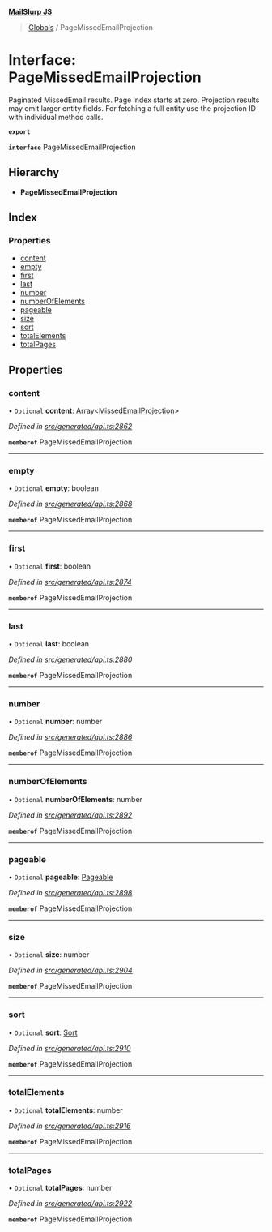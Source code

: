 **[MailSlurp JS](../README.md)**

> [Globals](../README.md) / PageMissedEmailProjection

# Interface: PageMissedEmailProjection

Paginated MissedEmail results. Page index starts at zero. Projection results may omit larger entity fields. For fetching a full entity use the projection ID with individual method calls.

**`export`** 

**`interface`** PageMissedEmailProjection

## Hierarchy

* **PageMissedEmailProjection**

## Index

### Properties

* [content](pagemissedemailprojection.md#content)
* [empty](pagemissedemailprojection.md#empty)
* [first](pagemissedemailprojection.md#first)
* [last](pagemissedemailprojection.md#last)
* [number](pagemissedemailprojection.md#number)
* [numberOfElements](pagemissedemailprojection.md#numberofelements)
* [pageable](pagemissedemailprojection.md#pageable)
* [size](pagemissedemailprojection.md#size)
* [sort](pagemissedemailprojection.md#sort)
* [totalElements](pagemissedemailprojection.md#totalelements)
* [totalPages](pagemissedemailprojection.md#totalpages)

## Properties

### content

• `Optional` **content**: Array\<[MissedEmailProjection](missedemailprojection.md)>

*Defined in [src/generated/api.ts:2862](https://github.com/mailslurp/mailslurp-client/blob/db779b0/src/generated/api.ts#L2862)*

**`memberof`** PageMissedEmailProjection

___

### empty

• `Optional` **empty**: boolean

*Defined in [src/generated/api.ts:2868](https://github.com/mailslurp/mailslurp-client/blob/db779b0/src/generated/api.ts#L2868)*

**`memberof`** PageMissedEmailProjection

___

### first

• `Optional` **first**: boolean

*Defined in [src/generated/api.ts:2874](https://github.com/mailslurp/mailslurp-client/blob/db779b0/src/generated/api.ts#L2874)*

**`memberof`** PageMissedEmailProjection

___

### last

• `Optional` **last**: boolean

*Defined in [src/generated/api.ts:2880](https://github.com/mailslurp/mailslurp-client/blob/db779b0/src/generated/api.ts#L2880)*

**`memberof`** PageMissedEmailProjection

___

### number

• `Optional` **number**: number

*Defined in [src/generated/api.ts:2886](https://github.com/mailslurp/mailslurp-client/blob/db779b0/src/generated/api.ts#L2886)*

**`memberof`** PageMissedEmailProjection

___

### numberOfElements

• `Optional` **numberOfElements**: number

*Defined in [src/generated/api.ts:2892](https://github.com/mailslurp/mailslurp-client/blob/db779b0/src/generated/api.ts#L2892)*

**`memberof`** PageMissedEmailProjection

___

### pageable

• `Optional` **pageable**: [Pageable](pageable.md)

*Defined in [src/generated/api.ts:2898](https://github.com/mailslurp/mailslurp-client/blob/db779b0/src/generated/api.ts#L2898)*

**`memberof`** PageMissedEmailProjection

___

### size

• `Optional` **size**: number

*Defined in [src/generated/api.ts:2904](https://github.com/mailslurp/mailslurp-client/blob/db779b0/src/generated/api.ts#L2904)*

**`memberof`** PageMissedEmailProjection

___

### sort

• `Optional` **sort**: [Sort](sort.md)

*Defined in [src/generated/api.ts:2910](https://github.com/mailslurp/mailslurp-client/blob/db779b0/src/generated/api.ts#L2910)*

**`memberof`** PageMissedEmailProjection

___

### totalElements

• `Optional` **totalElements**: number

*Defined in [src/generated/api.ts:2916](https://github.com/mailslurp/mailslurp-client/blob/db779b0/src/generated/api.ts#L2916)*

**`memberof`** PageMissedEmailProjection

___

### totalPages

• `Optional` **totalPages**: number

*Defined in [src/generated/api.ts:2922](https://github.com/mailslurp/mailslurp-client/blob/db779b0/src/generated/api.ts#L2922)*

**`memberof`** PageMissedEmailProjection

